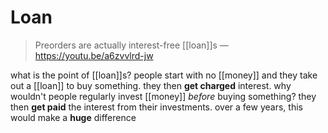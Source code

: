 # Loan

> Preorders are actually interest-free [[loan]]s &mdash; <https://youtu.be/a6zvvlrd-jw>

what is the point of [[loan]]s? people start with no [[money]] and they take out a [[loan]] to buy something. they then **get charged** interest. why wouldn't people regularly invest [[money]] _before_ buying something? they then **get paid** the interest from their investments. over a few years, this would make a **huge** difference
